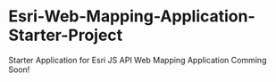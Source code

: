 # Esri-Web-Mapping-Application-Starter-Project
Starter Application for Esri JS API Web Mapping Application
Comming Soon!
